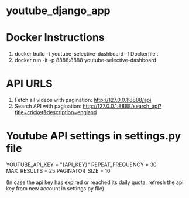 # youtube_django_app

# Docker Instructions

1. docker build -t youtube-selective-dashboard -f Dockerfile .
2. docker run -it -p 8888:8888 youtube-selective-dashboard


# API URLS


1. Fetch all videos with pagination: http://127.0.0.1:8888/api
2. Search API with pagination: http://127.0.0.1:8888/search_api?title=cricket&description=england


# Youtube API settings in settings.py file
YOUTUBE_API_KEY = "{API_KEY}"
REPEAT_FREQUENCY = 30
MAX_RESULTS = 25
PAGINATOR_SIZE = 10


(In case the api key has expired or reached its daily quota, refresh the api key from new account in settings.py file)
